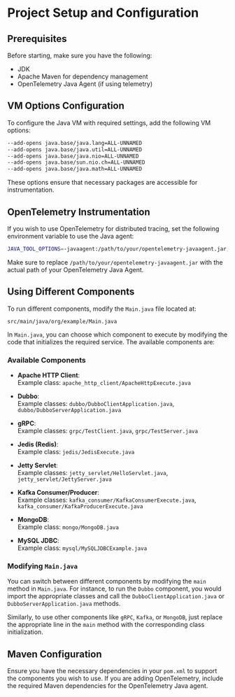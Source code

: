 # Project Setup and Configuration

## Prerequisites
Before starting, make sure you have the following:
- JDK
- Apache Maven for dependency management
- OpenTelemetry Java Agent (if using telemetry)

## VM Options Configuration
To configure the Java VM with required settings, add the following VM options:

```bash
--add-opens java.base/java.lang=ALL-UNNAMED
--add-opens java.base/java.util=ALL-UNNAMED
--add-opens java.base/java.nio=ALL-UNNAMED
--add-opens java.base/sun.nio.ch=ALL-UNNAMED
--add-opens java.base/java.math=ALL-UNNAMED
```

These options ensure that necessary packages are accessible for instrumentation.

## OpenTelemetry Instrumentation
If you wish to use OpenTelemetry for distributed tracing, set the following environment variable to use the Java agent:

```bash
JAVA_TOOL_OPTIONS=-javaagent:/path/to/your/opentelemetry-javaagent.jar;
```

Make sure to replace `/path/to/your/opentelemetry-javaagent.jar` with the actual path of your OpenTelemetry Java Agent.

## Using Different Components

To run different components, modify the `Main.java` file located at:

```plaintext
src/main/java/org/example/Main.java
```

In `Main.java`, you can choose which component to execute by modifying the code that initializes the required service. The available components are:

### Available Components

- **Apache HTTP Client**:  
  Example class: `apache_http_client/ApacheHttpExecute.java`

- **Dubbo**:  
  Example classes: `dubbo/DubboClientApplication.java`, `dubbo/DubboServerApplication.java`

- **gRPC**:  
  Example classes: `grpc/TestClient.java`, `grpc/TestServer.java`

- **Jedis (Redis)**:  
  Example class: `jedis/JedisExecute.java`

- **Jetty Servlet**:  
  Example classes: `jetty_servlet/HelloServlet.java`, `jetty_servlet/JettyServer.java`

- **Kafka Consumer/Producer**:  
  Example classes: `kafka_consumer/KafkaConsumerExecute.java`, `kafka_consumer/KafkaProducerExecute.java`

- **MongoDB**:  
  Example class: `mongo/MongoDB.java`

- **MySQL JDBC**:  
  Example class: `mysql/MySQLJDBCExample.java`

### Modifying `Main.java`

You can switch between different components by modifying the `main` method in `Main.java`. For instance, to run the `Dubbo` component, you would import the appropriate classes and call the `DubboClientApplication.java` or `DubboServerApplication.java` methods.

Similarly, to use other components like `gRPC`, `Kafka`, or `MongoDB`, just replace the appropriate line in the `main` method with the corresponding class initialization.

## Maven Configuration
Ensure you have the necessary dependencies in your `pom.xml` to support the components you wish to use. If you are adding OpenTelemetry, include the required Maven dependencies for the OpenTelemetry Java agent.

